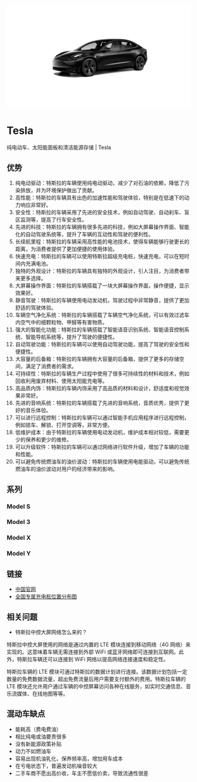 <img src="./assets/4.jpg" />

# Tesla

纯电动车、太阳能面板和清洁能源存储 | Tesla

## 优势

1. 纯电动驱动：特斯拉的车辆使用纯电动驱动，减少了对石油的依赖，降低了污染排放，并为环境保护做出了贡献。
2. 高性能：特斯拉的车辆具有出色的加速性能和驾驶体验，特别是在低速下的动力响应非常好。
3. 安全性：特斯拉的车辆采用了先进的安全技术，例如自动驾驶、自动刹车、盲区监测等，提高了行车安全性。
4. 先进的科技：特斯拉的车辆拥有很多先进的科技，例如大屏幕操作界面、智能化的自动驾驶系统等，提升了车辆的互动性和驾驶的便利性。
5. 长续航里程：特斯拉的车辆采用高性能的电池技术，使得车辆能够行驶更长的距离，为消费者提供了更加便捷的使用体验。
6. 快速充电：特斯拉的车辆可以使用特斯拉超级充电桩，快速充电，可以在短时间内充满电池。
7. 独特的外观设计：特斯拉的车辆具有独特的外观设计，引人注目，为消费者带来更多选择。
8. 大屏幕操作界面：特斯拉的车辆搭载了一块大屏幕操作界面，操作便捷，显示效果好。
9. 静音驾驶：特斯拉的车辆使用电动发动机，驾驶过程中非常静音，提供了更加舒适的驾驶体验。
10. 车辆空气净化系统：特斯拉的车辆搭载了车辆空气净化系统，可以有效过滤车内空气中的细颗粒物、甲醛等有害物质。
11. 强大的智能化功能：特斯拉的车辆搭载了智能语音识别系统、智能语音控制系统、智能导航系统等，提升了驾驶的便捷性。
12. 自动驾驶功能：特斯拉的车辆可以使用自动驾驶功能，提高了驾驶的安全性和便捷性。
13. 大容量的后备箱：特斯拉的车辆拥有大容量的后备箱，提供了更多的存储空间，满足了消费者的需求。
14. 可持续性：特斯拉的车辆生产过程中使用了很多可持续性的材料和技术，例如回收利用废弃材料、使用太阳能充电等。
15. 高品质内饰：特斯拉的车辆内饰采用了高品质的材料和设计，舒适度和视觉效果非常好。
16. 先进的音响系统：特斯拉的车辆搭载了先进的音响系统，音质优秀，提供了更好的音乐体验。
17. 可以进行远程控制：特斯拉的车辆可以通过智能手机应用程序进行远程控制，例如锁车、解锁、打开空调等，非常方便。
18. 低维护成本：由于特斯拉的车辆使用电动发动机，维护成本相对较低，需要更少的保养和更少的维修。
19. 可以升级软件：特斯拉的车辆可以通过网络进行软件升级，增加了车辆的功能和性能。
20. 可以避免传统燃油车的油价波动：特斯拉的车辆使用电能驱动，可以避免传统燃油车的油价波动对用户的经济带来的影响。

## 系列

### Model S

### Model 3

### Model X

### Model Y

## 链接

- [中国官网](https://www.tesla.cn)
- [全国专属充电桩位置分布图](https://www.tesla.cn/findus?filters=store%2Cservice%2Csupercharger%2Cdestination%20charger%2Cbody%20repair%20center)

## 相关问题

- 特斯拉中控大屏网络怎么来的？

特斯拉中控大屏使用的网络是通过内置的 LTE 模块连接到移动网络（4G 网络）来实现的。这意味着车辆无需连接到外部 WiFi 或蓝牙网络即可连接到互联网。此外，特斯拉车辆还可以连接到 WiFi 网络以提高网络连接速度和稳定性。

特斯拉车辆的 LTE 模块可通过特斯拉的数据计划进行连接。该数据计划包括一定数量的免费数据流量，超出免费流量后用户需要支付额外的费用。特斯拉车辆的 LTE 模块还允许用户通过车辆的中控屏幕访问各种在线服务，如实时交通信息、音乐流媒体、在线地图等等。

## 混动车缺点

- 能耗高（费电费油）
- 相比纯电或油要贵很多
- 没有新能源政策补贴
- 动力不如燃油车
- 容易出现机油乳化，保养频率高，增加用车成本
- 在亏电状态下，普遍发动机噪音较大
- 二手车商不愿出高价收，车主不愿低价卖，导致流通性很差
